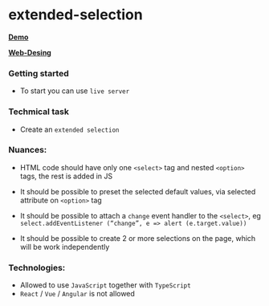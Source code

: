 # extended-selection
 
**[Demo](https://alkhimenok.github.io/extended-selection/)**

**[Web-Desing](https://www.figma.com/file/3FSYu8zOYKeC5H48ne7y4W/OZiTAG-Frontend-Test-Task?node-id=1380%3A121545)**
 
### Getting started
- To start you can use `live server`

### Techmical task
- Create an `extended selection`

### Nuances:
- HTML code should have only one `<select>` tag and nested `<option>` tags,
the rest is added in JS

- It should be possible to preset the selected default values, via
selected attribute on `<option>` tag

- It should be possible to attach a `change` event handler to the `<select>`,
eg `select.addEventListener (“change”, e => alert (e.target.value))`

- It should be possible to create 2 or more selections on the page, which will be
work independently

### Technologies:
- Allowed to use `JavaScript` together with `TypeScript`
- `React` / `Vue` / `Angular` is not allowed
